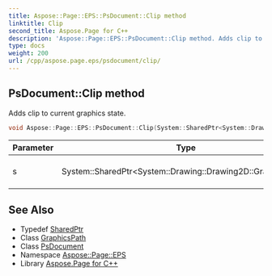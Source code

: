 ```yaml
---
title: Aspose::Page::EPS::PsDocument::Clip method
linktitle: Clip
second_title: Aspose.Page for C++
description: 'Aspose::Page::EPS::PsDocument::Clip method. Adds clip to current graphics state in C++.'
type: docs
weight: 200
url: /cpp/aspose.page.eps/psdocument/clip/
---
```

## PsDocument::Clip method


Adds clip to current graphics state.

```cpp
void Aspose::Page::EPS::PsDocument::Clip(System::SharedPtr<System::Drawing::Drawing2D::GraphicsPath> s)
```


| Parameter | Type | Description |
| --- | --- | --- |
| s | System::SharedPtr\<System::Drawing::Drawing2D::GraphicsPath\> | The clipping path. |

## See Also

* Typedef [SharedPtr](../../../system/sharedptr/)
* Class [GraphicsPath](../../../system.drawing.drawing2d/graphicspath/)
* Class [PsDocument](../)
* Namespace [Aspose::Page::EPS](../../)
* Library [Aspose.Page for C++](../../../)
